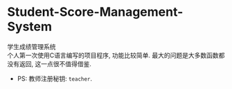 # Student-Score-Management-System
学生成绩管理系统  
个人第一次使用C语言编写的项目程序, 功能比较简单. 最大的问题是大多数函数都没有返回, 这一点很不值得借鉴.  
* PS: 教师注册秘钥: `teacher`.
